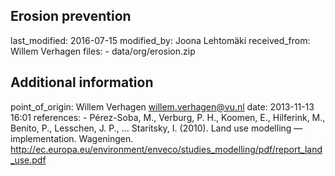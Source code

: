 ## Erosion prevention

last_modified: 2016-07-15
modified_by: Joona Lehtomäki
received_from: Willem Verhagen
files:
	- data/org/erosion.zip

## Additional information

point_of_origin: Willem Verhagen <willem.verhagen@vu.nl>
date: 2013-11-13 16:01
references:
	- Pérez-Soba, M., Verburg, P. H., Koomen, E., Hilferink, M., Benito, P.,
	Lesschen, J. P., … Staritsky, I. (2010). Land use modelling — implementation.
	Wageningen. http://ec.europa.eu/environment/enveco/studies_modelling/pdf/report_land_use.pdf
